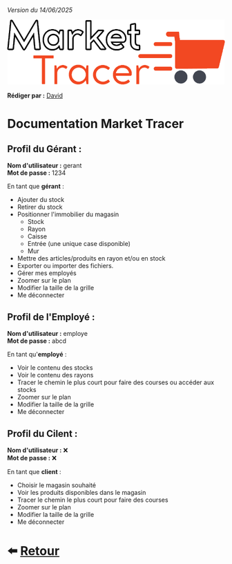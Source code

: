 
*Version du 14/06/2025*

![Logo](img/logo_ext_v1.png)


**Rédiger par :** [David](https://www.github.com/ThFoxY)
# Documentation Market Tracer

## Profil du Gérant :

**Nom d'utilisateur :** gerant   
**Mot de passe :** 1234

En tant que **gérant** :  
* Ajouter du stock
* Retirer du stock 
* Positionner l'immobilier du magasin
    * Stock
    * Rayon
    * Caisse
    * Entrée (une unique case disponible)
    * Mur
* Mettre des articles/produits en rayon et/ou en stock 
* Exporter ou importer des fichiers.
* Gérer mes employés 
* Zoomer sur le plan
* Modifier la taille de la grille 
* Me déconnecter   
  
## Profil de l'Employé :

**Nom d'utilisateur :** employe   
**Mot de passe :** abcd

En tant qu'**employé** :  
* Voir le contenu des stocks
* Voir le contenu des rayons
* Tracer le chemin le plus court pour faire des courses ou accéder aux stocks
* Zoomer sur le plan
* Modifier la taille de la grille 
* Me déconnecter

## Profil du Cilent :

**Nom d'utilisateur :** ❌   
**Mot de passe :** ❌

En tant que **client** :  
* Choisir le magasin souhaité
* Voir les produits disponibles dans le magasin
* Tracer le chemin le plus court pour faire des courses
* Zoomer sur le plan
* Modifier la taille de la grille 
* Me déconnecter

# ⬅️ [Retour](https://github.com/Novachocolat/S2_02_ihm/blob/main/README.md)
